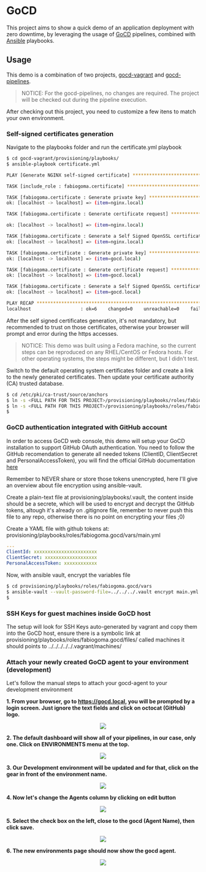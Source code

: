 # GoCD

This project aims to show a quick demo of an application deployment with zero downtime, by leveraging the usage of [GoCD](https://www.gocd.org/) pipelines, combined with [Ansible](https://www.ansible.com/) playbooks.

## Usage

This demo is a combination of two projects, [gocd-vagrant](https://github.com/fabiogoma/gocd-vagrant) and [gocd-pipelines](https://github.com/fabiogoma/gocd-pipelines).

> NOTICE: For the gocd-pipelines, no changes are required. The project will be checked out during the pipeline execution.

After checking out this project, you need to customize a few itens to match your own environment.

### Self-signed certificates generation

Navigate to the playbooks folder and run the certificate.yml playbook

```bash
$ cd gocd-vagrant/provisioning/playbooks/
$ ansible-playbook certificate.yml

PLAY [Generate NGINX self-signed certificate] *******************************************

TASK [include_role : fabiogoma.certificate] *********************************************

TASK [fabiogoma.certificate : Generate private key] *************************************
ok: [localhost -> localhost] => (item=nginx.local)

TASK [fabiogoma.certificate : Generate certificate request] *****************************

ok: [localhost -> localhost] => (item=nginx.local)

TASK [fabiogoma.certificate : Generate a Self Signed OpenSSL certificate] ***************
ok: [localhost -> localhost] => (item=nginx.local)

TASK [fabiogoma.certificate : Generate private key] *************************************
ok: [localhost -> localhost] => (item=gocd.local)

TASK [fabiogoma.certificate : Generate certificate request] *****************************
ok: [localhost -> localhost] => (item=gocd.local)

TASK [fabiogoma.certificate : Generate a Self Signed OpenSSL certificate] ***************
ok: [localhost -> localhost] => (item=gocd.local)

PLAY RECAP ******************************************************************************
localhost                  : ok=6    changed=0    unreachable=0    failed=0  
```

After the self signed certificates generation, it's not mandatory, but recommended to trust on those certificates, otherwise your browser will prompt and error during the https accesses.

> NOTICE: This demo was built using a Fedora machine, so the current steps can be reproduced on any RHEL/CentOS or Fedora hosts. For other operating systems, the steps might be different, but I didn't test.

Switch to the default operating system certificates folder and create a link to the newly generated certificates. Then update your certificate authority (CA) trusted database.

```bash
$ cd /etc/pki/ca-trust/source/anchors
$ ln -s <FULL PATH FOR THIS PROJECT>/provisioning/playbooks/roles/fabiogoma.certificate/files/gocd.local.crt .
$ ln -s <FULL PATH FOR THIS PROJECT>/provisioning/playbooks/roles/fabiogoma.certificate/files/nginx.local.crt .
$
```

### GoCD authentication integrated with GitHub account

In order to access GoCD web console, this demo will setup your GoCD installation to support GitHub OAuth authentication. You need to follow the GitHub recomendation to generate all needed tokens (ClientID, ClientSecret and PersonalAccessToken), you will find the official GitHub documentation [here](https://github.com/gocd-contrib/github-oauth-authorization-plugin/blob/master/INSTALL.md)

Remember to NEVER share or store those tokens unencrypted, here I'll give an overview about file encryption using ansible-vault.

Create a plain-text file at provisioning/playbooks/.vault, the content inside should be a secrete, which will be used to encrypt and decrypt the GitHub tokens, altough it's already on .gitignore file, remember to never push this file to any repo, otherwise there is no point on encrypting your files ;0)

Create a YAML file with github tokens at: provisioning/playbooks/roles/fabiogoma.gocd/vars/main.yml

```yaml
---
ClientId: xxxxxxxxxxxxxxxxxxxxxxx
ClientSecret: xxxxxxxxxxxxxxxxxxx
PersonalAccessToken: xxxxxxxxxxxx
```

Now, with ansible vault, encrypt the variables file


```bash
$ cd provisioning/playbooks/roles/fabiogoma.gocd/vars
$ ansible-vault --vault-password-file=../../../.vault encrypt main.yml
$
```

### SSH Keys for guest machines inside GoCD host

The setup will look for SSH Keys auto-generated by vagrant and copy them into the GoCD host, ensure there is a symbolic link at provisioning/playbooks/roles/fabiogoma.gocd/files/ called machines it should points to ../../../../../.vagrant/machines/

### Attach your newly created GoCD agent to your environment (development)

Let's follow the manual steps to attach your gocd-agent to your development environment

**1. From your browser, go to https://gocd.local, you will be prompted by a login screen. Just ignore the text fields and click on octocat (GitHub) logo.**
<p align="center">
  <img src="images/gocd-login.png">
</p>

**2. The default dashboard will show all of your pipelines, in our case, only one. Click on ENVIRONMENTS menu at the top.**
<p align="center">
  <img src="images/gocd-pipelines.png">
</p>

**3. Our Development environment will be updated and for that, click on the gear in front of the environment name.**
<p align="center">
  <img src="images/gocd-environments.png">
</p>

**4. Now let's change the Agents column by clicking on edit button**
<p align="center">
  <img src="images/gocd-environments-development.png">
</p>

**5. Select the check box on the left, close to the gocd (Agent Name), then click save.**
<p align="center">
  <img src="images/gocd-environments-development-add-agent.png">
</p>

**6. The new environments page should now show the gocd agent.**
<p align="center">
  <img src="images/gocd-environments-development-added-agent.png">
</p>
